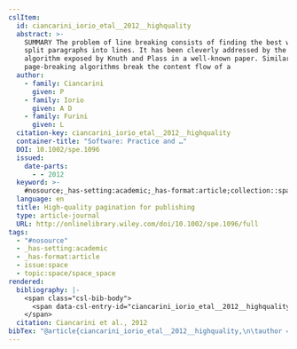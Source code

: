 ```yaml
---
cslItem:
  id: ciancarini_iorio_etal__2012__highquality
  abstract: >-
    SUMMARY The problem of line breaking consists of finding the best way to
    split paragraphs into lines. It has been cleverly addressed by the total-fit
    algorithm exposed by Knuth and Plass in a well-known paper. Similarly,
    page-breaking algorithms break the content flow of a
  author:
    - family: Ciancarini
      given: P
    - family: Iorio
      given: A D
    - family: Furini
      given: L
  citation-key: ciancarini_iorio_etal__2012__highquality
  container-title: "Software: Practice and …"
  DOI: 10.1002/spe.1096
  issued:
    date-parts:
      - - 2012
  keyword: >-
    #nosource;_has-setting:academic;_has-format:article;collection::space::space_space
  language: en
  title: High-quality pagination for publishing
  type: article-journal
  URL: http://onlinelibrary.wiley.com/doi/10.1002/spe.1096/full
tags:
  - "#nosource"
  - _has-setting:academic
  - _has-format:article
  - issue:space
  - topic:space/space_space
rendered:
  bibliography: |-
    <span class="csl-bib-body">
      <span data-csl-entry-id="ciancarini_iorio_etal__2012__highquality" class="csl-entry">Ciancarini, P., Iorio, A. D., &#38; Furini, L. 2012. High-quality pagination for publishing. <i>Software: Practice and …</i>. <a href='https://doi.org/10.1002/spe.1096'>https://doi.org/10.1002/spe.1096</a></span>
    </span>
  citation: Ciancarini et al., 2012
bibTex: "@article{ciancarini_iorio_etal__2012__highquality,\n\tauthor = {Ciancarini, P and Iorio, A D and Furini, L},\n\tjournal = {Software: Practice and ...},\n\tyear = {2012},\n\ttitle = {High-quality pagination for publishing},\n\thowpublished = {http://onlinelibrary.wiley.com/doi/10.1002/spe.1096/full},\n}\n\n"
---
```

